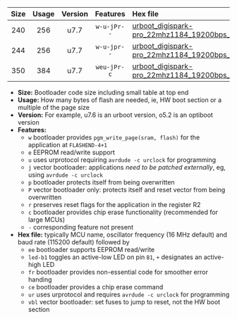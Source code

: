 |Size|Usage|Version|Features|Hex file|
|:-:|:-:|:-:|:-:|:--|
|240|256|u7.7|`w-u-jPr--`|[urboot_digispark-pro_22mhz1184_19200bps_led+b1_ur_vbl.hex](https://raw.githubusercontent.com/stefanrueger/urboot.hex/main/boards/digispark-pro/fcpu_22mhz1184/19200_bps/urboot_digispark-pro_22mhz1184_19200bps_led+b1_ur_vbl.hex)|
|244|256|u7.7|`w-u-jpr--`|[urboot_digispark-pro_22mhz1184_19200bps_led+b1_fr_ur_vbl.hex](https://raw.githubusercontent.com/stefanrueger/urboot.hex/main/boards/digispark-pro/fcpu_22mhz1184/19200_bps/urboot_digispark-pro_22mhz1184_19200bps_led+b1_fr_ur_vbl.hex)|
|350|384|u7.7|`weu-jPr-c`|[urboot_digispark-pro_22mhz1184_19200bps_ee_led+b1_fr_ce_ur_vbl.hex](https://raw.githubusercontent.com/stefanrueger/urboot.hex/main/boards/digispark-pro/fcpu_22mhz1184/19200_bps/urboot_digispark-pro_22mhz1184_19200bps_ee_led+b1_fr_ce_ur_vbl.hex)|

- **Size:** Bootloader code size including small table at top end
- **Usage:** How many bytes of flash are needed, ie, HW boot section or a multiple of the page size
- **Version:** For example, u7.6 is an urboot version, o5.2 is an optiboot version
- **Features:**
  + `w` bootloader provides `pgm_write_page(sram, flash)` for the application at `FLASHEND-4+1`
  + `e` EEPROM read/write support
  + `u` uses urprotocol requiring `avrdude -c urclock` for programming
  + `j` vector bootloader: applications *need to be patched externally*, eg, using `avrdude -c urclock`
  + `p` bootloader protects itself from being overwritten
  + `P` vector bootloader only: protects itself and reset vector from being overwritten
  + `r` preserves reset flags for the application in the register R2
  + `c` bootloader provides chip erase functionality (recommended for large MCUs)
  + `-` corresponding feature not present
- **Hex file:** typically MCU name, oscillator frequency (16 MHz default) and baud rate (115200 default) followed by
  + `ee` bootloader supports EEPROM read/write
  + `led-b1` toggles an active-low LED on pin `B1`, `+` designates an active-high LED
  + `fr` bootloader provides non-essential code for smoother error handing
  + `ce` bootloader provides a chip erase command
  + `ur` uses urprotocol and requires `avrdude -c urclock` for programming
  + `vbl` vector bootloader: set fuses to jump to reset, not the HW boot section
